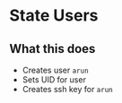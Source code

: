 # State Users

## What this does
- Creates user `arun`
- Sets UID for user
- Creates ssh key for `arun`